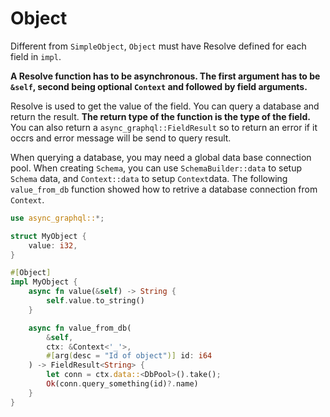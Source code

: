 # Object

Different from `SimpleObject`, `Object` must have Resolve defined for each field in `impl`.

**A Resolve function has to be asynchronous. The first argument has to be `&self`, second being optional `Context` and followed by field arguments.**

Resolve is used to get the value of the field. You can query a database and return the result. **The return type of the function is the type of the field.** You can also return a `async_graphql::FieldResult` so to return an error if it occrs and error message will be send to query result.

When querying a database, you may need a global data base connection pool.
When creating `Schema`,  you can use `SchemaBuilder::data` to setup `Schema` data, and `Context::data` to setup `Context`data.
The following `value_from_db` function showed how to retrive a database connection from `Context`.

```rust
use async_graphql::*;

struct MyObject {
    value: i32,
}

#[Object]
impl MyObject {
    async fn value(&self) -> String {
        self.value.to_string()
    }

    async fn value_from_db(
        &self,
        ctx: &Context<'_'>,
        #[arg(desc = "Id of object")] id: i64
    ) -> FieldResult<String> {
        let conn = ctx.data::<DbPool>().take();
        Ok(conn.query_something(id)?.name)
    }
}
```